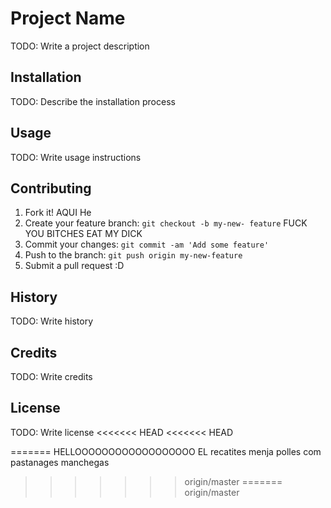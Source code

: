 # Project Name
TODO: Write a project description
## Installation
TODO: Describe the installation process
## Usage
TODO: Write usage instructions
## Contributing
1. Fork it!
AQUI He
2. Create your feature branch: `git checkout -b my-new-
feature`
FUCK YOU BITCHES EAT MY DICK
3. Commit your changes: `git commit -am 'Add some
feature'`
4. Push to the branch: `git push origin my-new-feature`
5. Submit a pull request :D
## History
TODO: Write history
## Credits
TODO: Write credits
## License
TODO: Write license
<<<<<<< HEAD
<<<<<<< HEAD

=======
HELLOOOOOOOOOOOOOOOOOO
 EL recatites menja polles com pastanages manchegas
>>>>>>> origin/master
=======
>>>>>>> origin/master
